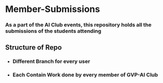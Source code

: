 # Member-Submissions

###  As a part of the AI Club events, this repository holds all the submissions of the students attending

## **Structure of Repo**
 - ### Different Branch for every user
 - ### Each Contain Work done by every member of GVP-AI Club

